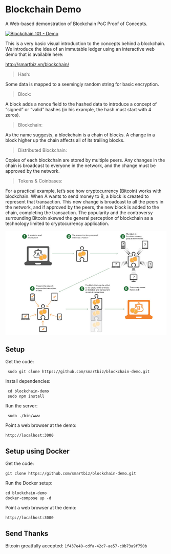 # Blockchain Demo
A Web-based demonstration of Blockchain PoC Proof of Concepts.

[![Blockchain 101 - Demo](https://img.youtube.com/vi/_160oMzblY8/0.jpg)](https://www.youtube.com/watch?v=_160oMzblY8)

This is a very basic visual introduction to the concepts behind a blockchain. We introduce 
the idea of an immutable ledger using an interactive web demo that is available here:

http://smartbiz.vn/blockchain/

> Hash: 

Some data is mapped to a seemingly random string for basic encryption.

> Block: 

A block adds a nonce field to the hashed data to introduce a concept of “signed” or “valid” hashes (in his example, the hash must start with 4 zeros).

> Blockchain: 

As the name suggests, a blockchain is a chain of blocks. A change in a block higher up the chain affects all of its trailing blocks.

> Distributed Blockchain: 

Copies of each blockchain are stored by multiple peers. Any changes in the chain is broadcast to everyone in the network, and the change must be approved by the network.

> Tokens & Coinbases: 

For a practical example, let’s see how cryptocurrency (Bitcoin) works with blockchain. When A wants to send money to B, a block is created to represent that transaction. This new change is broadcast to all the peers in the network, and if approved by the peers, the new block is added to the chain, completing the transaction. The popularity and the controversy surrounding Bitcoin skewed the general perception of blockchain as a technology limited to cryptocurrency application.

[![Blockchain](https://github.com/smartbiz/blockchain-demo/blob/master/public/images/blockchain.png)](https://github.com/smartbiz/blockchain-demo/blob/master/public/images/blockchain.png)

## Setup
Get the code:

```
 sudo git clone https://github.com/smartbiz/blockchain-demo.git
```

Install dependencies:

```
 cd blockchain-demo
 sudo npm install
```
Run the server:

```
 sudo ./bin/www
```

Point a web browser at the demo:

```
http://localhost:3000
```

## Setup using Docker

Get the code:

```
git clone https://github.com/smartbiz/blockchain-demo.git
```

Run the Docker setup:

```
cd blockchain-demo
docker-compose up -d
```

Point a web browser at the demo:

```
http://localhost:3000
```

## Send Thanks
Bitcoin greatfully accepted: `1f437e40-cdfa-42c7-ae57-c0b73a9f750b`
